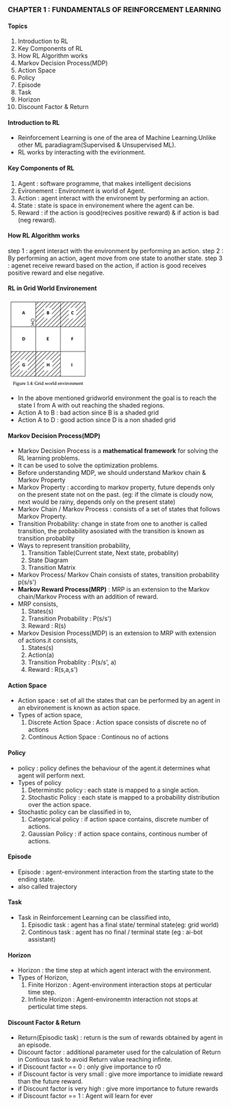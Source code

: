 ### CHAPTER 1 : FUNDAMENTALS OF REINFORCEMENT LEARNING
#### Topics 
1. Introduction to RL
2. Key Components of RL
3. How RL Algorithm works
4. Markov Decision Process(MDP)
5. Action Space
6. Policy
7. Episode
8.  Task
9.  Horizon
10. Discount Factor & Return




#### Introduction to RL
-  Reinforcement Learning is one of the area of Machine Learning.Unlike other ML paradiagram(Supervised & Unsupervised ML).
-  RL works by interacting with the evirionment.
  
#### Key Components of RL 
1. Agent : software programme, that makes intelligent decisions
2. Evironement : Environment is world of Agent.
3. Action : agent interact with the environemt by performing an action.
4. State : state is space in environement where the agent can be.
5. Reward : if the action is good(recives positive reward) & if action is bad (neg reward).

#### How RL Algorithm works 
step 1 : agent interact with the environment by performing an action.
step 2 : By performing an action, agent move from one state to another state.
step 3 : agenet receive reward based on the action, if action is good receives positive reward and else negative.

#### RL in Grid World Environement
![Gridworld](Images/gridworld.png)
- In the above mentioned gridworld environment the goal is to reach the state I from A with out reaching the shaded regions.
- Action A to B : bad action since B is a shaded grid
- Action A to D : good action since D is a non shaded grid

#### Markov Decision Process(MDP) 
- Markov Decision Process is a **mathematical framework** for solving the RL learning problems.
- It can be used to solve the optimization problems.
- Before understanding MDP, we should understand Markov chain & Markov Property
- Markov Property : according to markov property, future depends only on the present state not on the past.
(eg: if the climate is cloudy now, next would be rainy, depends only on the present state)
- Markov Chain / Markov Process : consists of a set of states that follows Markov Property.
- Transition Probability: change in state from one to another is called transition, the probability asosiated with the transition is known as transition probablity
- Ways to represent transition probability,
  1. Transition Table(Current state, Next state, probablity)
  2. State Diagram
  3. Transition Matrix
- Markov Process/ Markov Chain consists of states, transition probability p(s/s')
- **Markov Reward Process(MRP)** : MRP is an extension to the Markov chain/Markov Process with an addition of reward.
- MRP consists,
  1. States(s)
  2. Transition Probability : P(s/s')
  3. Reward : R(s)
- Markov Desision Process(MDP) is an extension to MRP with extension of actions.it consists,
  1. States(s)
  2. Action(a)
  3. Transition Probablity : P(s/s', a)
  4. Reward : R(s,a,s')

#### Action Space
- Action space : set of all the states that can be performed by an agent in an ebvironement is known as action space.
- Types of action space,
  1. Discrete Action Space : Action space consists of discrete no of actions
  2. Continous Action Space : Continous no of actions

#### Policy 
- policy : policy defines the behaviour of the agent.it determines what agent will perform next.
- Types of policy
  1. Determinstic policy : each state is mapped to a single action.
  2. Stochastic Policy : each state is mapped to a probability distribution over the action space.
- Stochastic policy can be classified in to,
  1. Categorical policy : if action space contains, discrete number of actions.
  2. Gaussian Policy : if action space contains, continous number of actions.

#### Episode 
- Episode : agent-environment interaction from the starting state to the ending state.
- also called trajectory

#### Task 
- Task in Reinforcement Learning can be classified into,
  1. Episodic task : agent has a final state/ terminal state(eg: grid world)
  2. Continous task : agent has no final / terminal state (eg : ai-bot assistant)
 
#### Horizon 
- Horizon : the time step at which agent interact with the environment.
- Types of Horizon,
  1. Finite Horizon : Agent-environment interaction stops at perticular time step.
  2. Infinite Horizon : Agent-environemtn interaction not stops at perticulat time steps.

#### Discount Factor & Return 
- Return(Episodic task) : return is the sum of rewards obtained by agent in an episode.
- Discount factor : additional parameter used for the calculation of Return in Contious task to avoid Return value reaching infinte.
- if Discount factor == 0 : only give importance to r0
- if Discount factor is very small : give more importance to imidiate reward than the future reward.
- if Discount factor is very high : give more importance to future rewards
- if Discount factor == 1 : Agent will learn for ever
